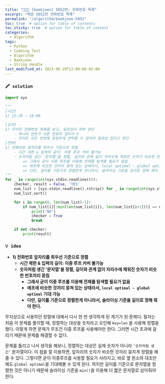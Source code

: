 ```yaml
---
title: "👩‍💻🔠 [baekjoon] 5052번: 전화번호 목록"
excerpt: "백준 5052번 전화번호 목록"
permalink: "/algorithm/baekjoon-5052"
toc: true  # option for table of contents
toc_sticky: true  # option for table of content
categories:
  - Algorithm
tags:
  - Python
  - Codeing Test
  - Algorithm
  - Baekjoon
  - String Handle
last_modified_at: 2023-08-29T12:00:00-05:00
---
```


### `🖍️ solution`

```python
import sys

"""
[시간]
1) 15:20 ~ 16:00

[요약]
1) 주어진 전화번호 목록을 보고, 일관성이 여부 판단
    - 하나의 번호가 다른 번호의 접두어 X
    - 주어진 모든 번호에 동일하게 연락할 수 있어야 일관성 있다고 판단
[전략]
1) 전화번호 앞자리를 최우선 기준으로 정렬
    - 시간 제한 & 입력의 길이: 이중 루프 커버 불가능
    - 숫자처럼 생긴 '문자열'을 정렬, 길이와 관계 없이 자리수에 채워진 숫자가 비슷한 번호끼리 뭉침
        => 그래서 굳이 이중 루프를 이용해 전체를 탐색할 필요가 없음
        => 애초에 비슷한 것끼리 뭉쳐 있는 상태라서, local optimal ~ global optimal 기대 가능
        => 다만, 길이를 기준으로 정렬한게 아니라서, 슬라이싱 기준을 길이로 정해 줘야 한다.
"""
for _ in range(int(sys.stdin.readline())):
    checker, result = False, 'YES'
    num_list = [sys.stdin.readline().rstrip() for _ in range(int(sys.stdin.readline()))]
    num_list.sort()

    for i in range(0, len(num_list)-1):
        if num_list[i][:min(len(num_list[i]), len(num_list[i+1]))] == num_list[i+1][:min(len(num_list[i]), len(num_list[i+1]))]:
            print('NO')
            checker = True
            break

    if not checker:
        print(result)
```

### `💡 idea`

- **1) 전화번호 앞자리를 최우선 기준으로 정렬**
    - **시간 제한 & 입력의 길이: 이중 루프 커버 불가능**
    - **숫자처럼 생긴 '문자열'을 정렬, 길이와 관계 없이 자리수에 채워진 숫자가 비슷한 번호끼리 뭉침**
        - **그래서 굳이 이중 루프를 이용해 전체를 탐색할 필요가 없음**
        - **애초에 비슷한 것끼리 뭉쳐 있는 상태라서, `local optimal ~ global optimal` 기대 가능**
        - **다만, 길이를 기준으로 정렬한게 아니라서, 슬라이싱 기준을 길이로 정해 줘야 한다.**

무지성으로 사용하던 정렬에 대해서 다시 한 번 생각하게 된 계기가 된 문제다. 필자는 처음 이 문제를 풀이할 때, 정렬하는 대상을 숫자라고 오인해 `key=len` 을 사용해 정렬을 했다. 이렇게 하면 문제가 무조건 이중 루프를 사용해야만 한다. 그러면 시간 초과에 걸리기 때문에 문제를 해결할 수 없다.

문제를 틀리고 나서 생각을 해보니, 정렬하는 대상은 실제 숫자가 아니라 `‘숫자처럼 생긴’` 문자열이다. 이 점을 잘 이용하면, 앞자리의 숫자가 비슷한 것끼리 뭉치게 정렬을 해줄 수 있다. 그렇다면 굳이 이중루프를 사용할 필요가 사라지고, 바로 옆 원소와 대조만 해도 `global optimal`을 기대해볼 수 있게 된다. 하지만 길이를 기준으로 문자열을 정렬한 것은 아니기 때문에 슬라이싱 기준을 `min()`을 이용해 더 짧은 문자열로 삼아줘야 한다.